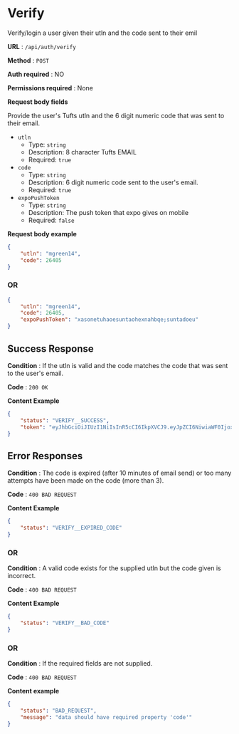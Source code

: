 # Verify

Verify/login a user given their utln and the code sent to their emil

**URL** : `/api/auth/verify`

**Method** : `POST`

**Auth required** : NO

**Permissions required** : None

**Request body fields**

Provide the user's Tufts utln and the 6 digit numeric code that was sent to their email.

* `utln`
  * Type: `string`
  * Description: 8 character Tufts EMAIL
  * Required: `true`
* `code`
  * Type: `string`
  * Description: 6 digit numeric code sent to the user's email.
  * Required: `true`
* `expoPushToken`
  * Type: `string`
  * Description: The push token that expo gives on mobile
  * Required: `false`

**Request body example**

```json
{
    "utln": "mgreen14",
    "code": 26405
}
```

### OR

```json
{
    "utln": "mgreen14",
    "code": 26405,
    "expoPushToken": "xasonetuhaoesuntaohexnahbqe;suntadoeu"
}
```

## Success Response

**Condition** : If the utln is valid and the code matches the code that was sent to the user's email.

**Code** : `200 OK`

**Content Example**

```json
{
    "status": "VERIFY__SUCCESS",
    "token": "eyJhbGciOiJIUzI1NiIsInR5cCI6IkpXVCJ9.eyJpZCI6NiwiaWF0IjoxNTQwNDA0MDU2LCJleHAiOjE1NzE5NDQwNTZ9.3ae7z225ariCP1yItpiY-IxuFkEiFFOmdPlHn9y5AFM"
}
```

## Error Responses

**Condition** : The code is expired (after 10 minutes of email send) or too many attempts have been made on the code (more than 3).

**Code** : `400 BAD REQUEST`

**Content Example**

```json
{
    "status": "VERIFY__EXPIRED_CODE"
}
```

### OR

**Condition** : A valid code exists for the supplied utln but the code given is incorrect.

**Code** : `400 BAD REQUEST`

**Content Example**

```json
{
    "status": "VERIFY__BAD_CODE"
}
```

### OR

**Condition** : If the required fields are not supplied.

**Code** : `400 BAD REQUEST`

**Content example**

```json
{
    "status": "BAD_REQUEST",
    "message": "data should have required property 'code'"
}
```
